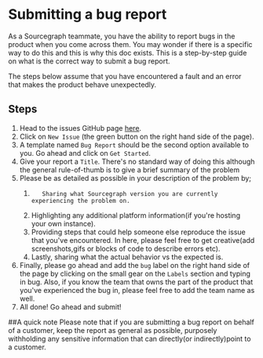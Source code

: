 # Submitting a bug report

As a Sourcegraph teammate, you have the ability to report bugs in the product when you come across them. You may wonder if there is a specific way to do this and this is why this doc exists. This is a step-by-step guide on what is the correct way to submit a bug report.

The steps below assume that you have encountered a fault and an error that makes the product behave unexpectedly.

## Steps

1.  Head to the issues GitHub page [here](https://github.com/sourcegraph/sourcegraph/issues).
2.  Click on `New Issue` (the green button on the right hand side of the page).
3.  A template named `Bug Report` should be the second option available to you. Go ahead and click on `Get Started`.
4.  Give your report a `Title`. There's no standard way of doing this although the general rule-of-thumb is to give a brief summary of the problem
5.  Please be as detailed as possible in your description of the problem by;
    1.        Sharing what Sourcegraph version you are currently experiencing the problem on.
    2.  Highlighting any additional platform information(if you're hosting your own instance).
    3.  Providing steps that could help someone else reproduce the issue that you've encountered. In here, please feel free to get creative(add screenshots,gifs or blocks of code to describe errors etc).
    4.  Lastly, sharing what the actual behavior vs the expected is.
6.  Finally, please go ahead and add the `bug` label on the right hand side of the page by clicking on the small gear on the `Labels` section and typing in bug. Also, if you know the team that owns the part of the product that you've experienced the bug in, please feel free to add the team name as well.
7.  All done! Go ahead and submit!

##A quick note
Please note that if you are submitting a bug report on behalf of a customer, keep the report as general as possible, purposely withholding any sensitive information that can directly(or indirectly)point to a customer.
